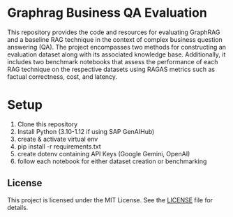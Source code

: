 # Graphrag Business QA Evaluation

This repository provides the code and resources for evaluating GraphRAG and a baseline RAG technique in the context of complex business question answering (QA). 
The project encompasses two methods for constructing an evaluation dataset along with its associated knowledge base. 
Additionally, it includes two benchmark notebooks that assess the performance of each RAG technique on the respective datasets using RAGAS metrics such as factual correctness, cost, and latency.

# Setup

1. Clone this repository
2. Install Python (3.10-1.12 if using SAP GenAIHub)
3. create & activate virtual env 
4. pip install -r requirements.txt
5. create dotenv containing API Keys (Google Gemini, OpenAI)
6. follow each notebook for either dataset creation or benchmarking

## License
This project is licensed under the MIT License. See the [LICENSE](LICENSE) file for details.
